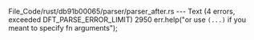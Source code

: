 File_Code/rust/db91b00065/parser/parser_after.rs --- Text (4 errors, exceeded DFT_PARSE_ERROR_LIMIT)
                                                                                                                                                          2950                     err.help("or use `(...)` if you meant to specify fn arguments");

